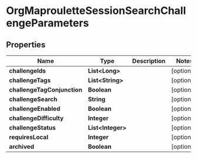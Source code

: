 # OrgMaprouletteSessionSearchChallengeParameters

## Properties
Name | Type | Description | Notes
------------ | ------------- | ------------- | -------------
**challengeIds** | **List&lt;Long&gt;** |  |  [optional]
**challengeTags** | **List&lt;String&gt;** |  |  [optional]
**challengeTagConjunction** | **Boolean** |  |  [optional]
**challengeSearch** | **String** |  |  [optional]
**challengeEnabled** | **Boolean** |  |  [optional]
**challengeDifficulty** | **Integer** |  |  [optional]
**challengeStatus** | **List&lt;Integer&gt;** |  |  [optional]
**requiresLocal** | **Integer** |  |  [optional]
**archived** | **Boolean** |  |  [optional]
